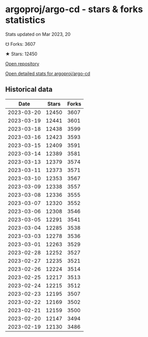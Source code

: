 # argoproj/argo-cd - stars & forks statistics

Stats updated on Mar 2023, 20

☋ Forks: 3607

★ Stars: 12450

[Open repository](https://github.com/argoproj/argo-cd)

[Open detailed stats for argoproj/argo-cd](https://reviewgithub.com/rep/argoproj/argo-cd)

## Historical data
| Date | Stars | Forks |
|------|-------|-------|
| 2023-03-20 | 12450 | 3607 | 
| 2023-03-19 | 12441 | 3601 | 
| 2023-03-18 | 12438 | 3599 | 
| 2023-03-16 | 12423 | 3593 | 
| 2023-03-15 | 12409 | 3591 | 
| 2023-03-14 | 12389 | 3581 | 
| 2023-03-13 | 12379 | 3574 | 
| 2023-03-11 | 12373 | 3571 | 
| 2023-03-10 | 12353 | 3567 | 
| 2023-03-09 | 12338 | 3557 | 
| 2023-03-08 | 12336 | 3555 | 
| 2023-03-07 | 12320 | 3552 | 
| 2023-03-06 | 12308 | 3546 | 
| 2023-03-05 | 12291 | 3541 | 
| 2023-03-04 | 12285 | 3538 | 
| 2023-03-03 | 12278 | 3536 | 
| 2023-03-01 | 12263 | 3529 | 
| 2023-02-28 | 12252 | 3527 | 
| 2023-02-27 | 12235 | 3521 | 
| 2023-02-26 | 12224 | 3514 | 
| 2023-02-25 | 12217 | 3513 | 
| 2023-02-24 | 12215 | 3512 | 
| 2023-02-23 | 12195 | 3507 | 
| 2023-02-22 | 12169 | 3502 | 
| 2023-02-21 | 12159 | 3500 | 
| 2023-02-20 | 12147 | 3494 | 
| 2023-02-19 | 12130 | 3486 | 

